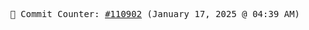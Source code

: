 <p align="center">
    <samp>
        📮 Commit Counter: <a href="https://github.com/Javascript-void0/Javascript-void0/commits/main">#110902</a> (January 17, 2025 @ 04:39 AM)
    </samp>
</p>